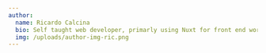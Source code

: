 ```yaml
---
author:
  name: Ricardo Calcina
  bio: Self taught web developer, primarly using Nuxt for front end work.
  img: /uploads/author-img-ric.png
---
```

